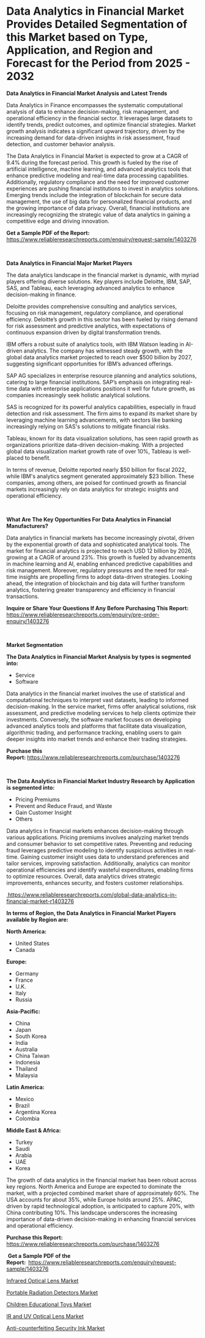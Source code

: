 <p><h1>Data Analytics in Financial Market Provides Detailed Segmentation of this Market based on Type, Application, and Region and Forecast for the Period from 2025 - 2032</h1></p><p><strong>Data Analytics in Financial Market Analysis and Latest Trends</strong></p>
<p><p>Data Analytics in Finance encompasses the systematic computational analysis of data to enhance decision-making, risk management, and operational efficiency in the financial sector. It leverages large datasets to identify trends, predict outcomes, and optimize financial strategies. Market growth analysis indicates a significant upward trajectory, driven by the increasing demand for data-driven insights in risk assessment, fraud detection, and customer behavior analysis.</p><p>The Data Analytics in Financial Market is expected to grow at a CAGR of 9.4% during the forecast period. This growth is fueled by the rise of artificial intelligence, machine learning, and advanced analytics tools that enhance predictive modeling and real-time data processing capabilities. Additionally, regulatory compliance and the need for improved customer experiences are pushing financial institutions to invest in analytics solutions. Emerging trends include the integration of blockchain for secure data management, the use of big data for personalized financial products, and the growing importance of data privacy. Overall, financial institutions are increasingly recognizing the strategic value of data analytics in gaining a competitive edge and driving innovation.</p></p>
<p><strong>Get a Sample PDF of the Report:&nbsp;</strong> <a href="https://www.reliableresearchreports.com/enquiry/request-sample/1403276?utm_campaign=31&utm_medium=2&utm_source=Github&utm_content=ia&utm_term=12012025&utm_id=data-analytics-in-financial">https://www.reliableresearchreports.com/enquiry/request-sample/1403276</a></p>
<p>&nbsp;</p>
<p><strong>Data Analytics in Financial Major Market Players</strong></p>
<p><p>The data analytics landscape in the financial market is dynamic, with myriad players offering diverse solutions. Key players include Deloitte, IBM, SAP, SAS, and Tableau, each leveraging advanced analytics to enhance decision-making in finance.</p><p>Deloitte provides comprehensive consulting and analytics services, focusing on risk management, regulatory compliance, and operational efficiency. Deloitte’s growth in this sector has been fueled by rising demand for risk assessment and predictive analytics, with expectations of continuous expansion driven by digital transformation trends.</p><p>IBM offers a robust suite of analytics tools, with IBM Watson leading in AI-driven analytics. The company has witnessed steady growth, with the global data analytics market projected to reach over $500 billion by 2027, suggesting significant opportunities for IBM’s advanced offerings.</p><p>SAP AG specializes in enterprise resource planning and analytics solutions, catering to large financial institutions. SAP’s emphasis on integrating real-time data with enterprise applications positions it well for future growth, as companies increasingly seek holistic analytical solutions.</p><p>SAS is recognized for its powerful analytics capabilities, especially in fraud detection and risk assessment. The firm aims to expand its market share by leveraging machine learning advancements, with sectors like banking increasingly relying on SAS's solutions to mitigate financial risks.</p><p>Tableau, known for its data visualization solutions, has seen rapid growth as organizations prioritize data-driven decision-making. With a projected global data visualization market growth rate of over 10%, Tableau is well-placed to benefit.</p><p>In terms of revenue, Deloitte reported nearly $50 billion for fiscal 2022, while IBM's analytics segment generated approximately $23 billion. These companies, among others, are poised for continued growth as financial markets increasingly rely on data analytics for strategic insights and operational efficiency.</p></p>
<p>&nbsp;</p>
<p><strong>What Are The Key Opportunities For Data Analytics in Financial Manufacturers?</strong></p>
<p><p>Data analytics in financial markets has become increasingly pivotal, driven by the exponential growth of data and sophisticated analytical tools. The market for financial analytics is projected to reach USD 12 billion by 2026, growing at a CAGR of around 23%. This growth is fueled by advancements in machine learning and AI, enabling enhanced predictive capabilities and risk management. Moreover, regulatory pressures and the need for real-time insights are propelling firms to adopt data-driven strategies. Looking ahead, the integration of blockchain and big data will further transform analytics, fostering greater transparency and efficiency in financial transactions.</p></p>
<p><strong>Inquire or Share Your Questions If Any Before Purchasing This Report:</strong> <a href="https://www.reliableresearchreports.com/enquiry/pre-order-enquiry/1403276?utm_campaign=31&utm_medium=2&utm_source=Github&utm_content=ia&utm_term=12012025&utm_id=data-analytics-in-financial">https://www.reliableresearchreports.com/enquiry/pre-order-enquiry/1403276</a></p>
<p>&nbsp;</p>
<p><strong>Market Segmentation</strong></p>
<p><strong>The Data Analytics in Financial Market Analysis by types is segmented into:</strong></p>
<p><ul><li>Service</li><li>Software</li></ul></p>
<p><p>Data analytics in the financial market involves the use of statistical and computational techniques to interpret vast datasets, leading to informed decision-making. In the service market, firms offer analytical solutions, risk assessment, and predictive modeling services to help clients optimize their investments. Conversely, the software market focuses on developing advanced analytics tools and platforms that facilitate data visualization, algorithmic trading, and performance tracking, enabling users to gain deeper insights into market trends and enhance their trading strategies.</p></p>
<p><strong>Purchase this Report:&nbsp;</strong><a href="https://www.reliableresearchreports.com/purchase/1403276?utm_campaign=31&utm_medium=2&utm_source=Github&utm_content=ia&utm_term=12012025&utm_id=data-analytics-in-financial">https://www.reliableresearchreports.com/purchase/1403276</a></p>
<p>&nbsp;</p>
<p><strong>The Data Analytics in Financial Market Industry Research by Application is segmented into:</strong></p>
<p><ul><li>Pricing Premiums</li><li>Prevent and Reduce Fraud, and Waste</li><li>Gain Customer Insight</li><li>Others</li></ul></p>
<p><p>Data analytics in financial markets enhances decision-making through various applications. Pricing premiums involves analyzing market trends and consumer behavior to set competitive rates. Preventing and reducing fraud leverages predictive modeling to identify suspicious activities in real-time. Gaining customer insight uses data to understand preferences and tailor services, improving satisfaction. Additionally, analytics can monitor operational efficiencies and identify wasteful expenditures, enabling firms to optimize resources. Overall, data analytics drives strategic improvements, enhances security, and fosters customer relationships.</p></p>
<p><a href="https://www.reliableresearchreports.com/global-data-analytics-in-financial-market-r1403276?utm_campaign=31&utm_medium=2&utm_source=Github&utm_content=ia&utm_term=12012025&utm_id=data-analytics-in-financial">&nbsp;https://www.reliableresearchreports.com/global-data-analytics-in-financial-market-r1403276</a></p>
<p><strong>In terms of Region, the Data Analytics in Financial Market Players available by Region are:</strong></p>
<p>
    <p> <strong> North America: </strong>
        <ul>
            <li>United States</li>
            <li>Canada</li>
        </ul>
        </p> 
    <p> <strong> Europe: </strong>
        <ul>
            <li>Germany</li>
            <li>France</li>
            <li>U.K.</li>
            <li>Italy</li>
            <li>Russia</li>
        </ul>
        </p> 
    <p> <strong> Asia-Pacific: </strong>
        <ul>
            <li>China</li>
            <li>Japan</li>
            <li>South Korea</li>
            <li>India</li>
            <li>Australia</li>
            <li>China Taiwan</li>
            <li>Indonesia</li>
            <li>Thailand</li>
            <li>Malaysia</li>
        </ul>
        </p> 
    <p> <strong> Latin America: </strong>
        <ul>
            <li>Mexico</li>
            <li>Brazil</li>
            <li>Argentina Korea</li>
            <li>Colombia</li>
        </ul>
        </p> 
    <p> <strong> Middle East & Africa: </strong>
        <ul>
            <li>Turkey</li>
            <li>Saudi</li>
            <li>Arabia</li>
            <li>UAE</li>
            <li>Korea</li>
        </ul>
    </p>
    </p>
<p><p>The growth of data analytics in the financial market has been robust across key regions. North America and Europe are expected to dominate the market, with a projected combined market share of approximately 60%. The USA accounts for about 35%, while Europe holds around 25%. APAC, driven by rapid technological adoption, is anticipated to capture 20%, with China contributing 10%. This landscape underscores the increasing importance of data-driven decision-making in enhancing financial services and operational efficiency.</p></p>
<p><strong>Purchase this Report: </strong><a href="https://www.reliableresearchreports.com/purchase/1403276?utm_campaign=31&utm_medium=2&utm_source=Github&utm_content=ia&utm_term=12012025&utm_id=data-analytics-in-financial">https://www.reliableresearchreports.com/purchase/1403276</a></p>
<p>&nbsp;<strong>Get a Sample PDF of the Report:&nbsp;&nbsp;</strong><a href="https://www.reliableresearchreports.com/enquiry/request-sample/1403276?utm_campaign=31&utm_medium=2&utm_source=Github&utm_content=ia&utm_term=12012025&utm_id=data-analytics-in-financial">https://www.reliableresearchreports.com/enquiry/request-sample/1403276</a></p>
<p><strong></strong></p>
<p><p><a href="https://github.com/shondapmbau/Market-Research-Report-List-1/blob/main/infrared-optical-lens-market.md?utm_campaign=31&utm_medium=2&utm_source=Github&utm_content=ia&utm_term=12012025&utm_id=data-analytics-in-financial">Infrared Optical Lens Market</a></p><p><a href="https://github.com/alberthagorsuch/Market-Research-Report-List-1/blob/main/portable-radiation-detectors-market.md?utm_campaign=31&utm_medium=2&utm_source=Github&utm_content=ia&utm_term=12012025&utm_id=data-analytics-in-financial">Portable Radiation Detectors Market</a></p><p><a href="https://github.com/juniordelafrance/Market-Research-Report-List-5/blob/main/children-educational-toys-market.md?utm_campaign=31&utm_medium=2&utm_source=Github&utm_content=ia&utm_term=12012025&utm_id=data-analytics-in-financial">Children Educational Toys Market</a></p><p><a href="https://github.com/skerretflossie9297/Market-Research-Report-List-1/blob/main/ir-and-uv-optical-lens-market.md?utm_campaign=31&utm_medium=2&utm_source=Github&utm_content=ia&utm_term=12012025&utm_id=data-analytics-in-financial">IR and UV Optical Lens Market</a></p><p><a href="https://github.com/MonroeBullock54/Market-Research-Report-List-1/blob/main/anti-counterfeiting-security-ink-market.md?utm_campaign=31&utm_medium=2&utm_source=Github&utm_content=ia&utm_term=12012025&utm_id=data-analytics-in-financial">Anti-counterfeiting Security Ink Market</a></p></p>